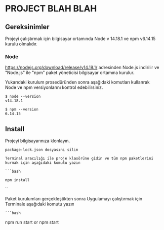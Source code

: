# PROJECT BLAH BLAH

## Gereksinimler

Projeyi çalıştırmak için bilgisayar ortamında Node v 14.18.1 ve npm v6.14.15 kurulu olmalıdır.

### Node

https://nodejs.org/download/release/v14.18.1/ adresinden Node.js indirilir ve  "Node.js" ile "npm" paket yöneticisi bilgisayar ortamına kurulur.

Yukarıdaki kurulum prosedüründen sonra aşağıdaki komutları kullanrak Node ve npm versiyonlarını kontrol edebilirsiniz.

    $ node --version
    v14.18.1

    $ npm --version
    6.14.15


## Install

   Projeyi bilgisayarınıza klonlayın.

    package-lock.json dosyasını silin
    
    Terminal aracılığı ile proje klasörüne gidin ve tüm npm paketlerini kurmak için aşağıdaki komutu yazın

    ```bash

    npm install
``

Paket kurulumları gerçekleştikten sonra Uygulamayı çalıştırmak için Terminale aşağıdaki komutu yazın

    ```bash
npm run start  or npm start
```
